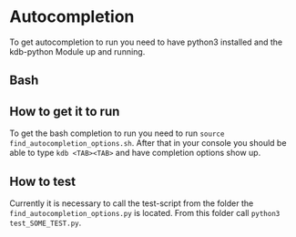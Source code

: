 # Autocompletion

To get autocompletion to run you need to have python3 installed and the kdb-python Module up and running.

## Bash

## How to get it to run
To get the bash completion to run you need to run `source find_autocompletion_options.sh`. After that in your console you should be able to type `kdb <TAB><TAB>` and have completion options show up.

## How to test
Currently it is necessary to call the test-script from the folder the `find_autocompletion_options.py` is located.
From this folder call `python3 test_SOME_TEST.py`.